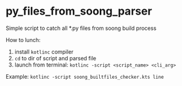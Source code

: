 # py_files_from_soong_parser
Simple script to catch all *.py files from soong build process

How to lunch: 
1. install ```kotlinc``` compiler
2. ```cd``` to dir of script and parsed file
3. launch from terminal: ```kotlinc -script <script_name> <cli_arg>```

Example: ```kotlinc -script soong_builtfiles_checker.kts line```
